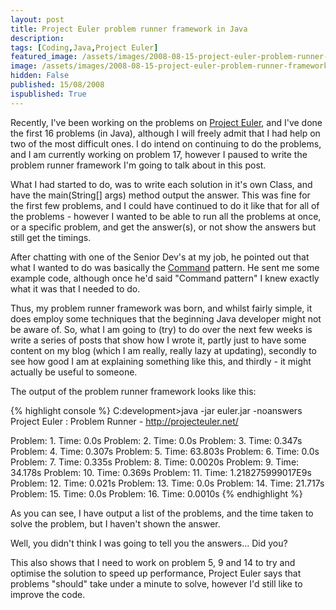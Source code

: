 ```yaml
---
layout: post
title: Project Euler problem runner framework in Java
description: 
tags: [Coding,Java,Project Euler]
featured_image: /assets/images/2008-08-15-project-euler-problem-runner-framework-in-java.webp
image: /assets/images/2008-08-15-project-euler-problem-runner-framework-in-java.webp
hidden: False
published: 15/08/2008
ispublished: True
---
```

Recently, I've been working on the problems on <a title="Projec Euler!" href="http://projecteuler.net/" target="_blank">Project Euler</a>, and I've done the first 16 problems (in Java), although I will freely admit that I had help on two of the most difficult ones. I do intend on continuing to do the problems, and I am currently working on problem 17, however I paused to write the problem runner framework I'm going to talk about in this post.

What I had started to do, was to write each solution in it's own Class, and have the main(String[] args) method output the answer. This was fine for the first few problems, and I could have continued to do it like that for all of the problems - however I wanted to be able to run all the problems at once, or a specific problem, and get the answer(s), or not show the answers but still get the timings.

After chatting with one of the Senior Dev's at my job, he pointed out that what I wanted to do was basically the <a title="Command Pattern on Wikipedia" href="http://en.wikipedia.org/wiki/Command_pattern" target="_blank">Command</a> pattern. He sent me some example code, although once he'd said "Command pattern" I knew exactly what it was that I needed to do.

Thus, my problem runner framework was born, and whilst fairly simple, it does employ some techniques that the beginning Java developer might not be aware of. So, what I am going to (try) to do over the next few weeks is write a series of posts that show how I wrote it, partly just to have some content on my blog (which I am really, really lazy at updating), secondly to see how good I am at explaining something like this, and thirdly - it might actually be useful to someone.

The output of the problem runner framework looks like this:

{% highlight console %}
C:development&gt;java -jar euler.jar -noanswers
Project Euler : Problem Runner - http://projecteuler.net/

Problem: 1. Time: 0.0s
Problem: 2. Time: 0.0s
Problem: 3. Time: 0.347s
Problem: 4. Time: 0.307s
Problem: 5. Time: 63.803s
Problem: 6. Time: 0.0s
Problem: 7. Time: 0.335s
Problem: 8. Time: 0.0020s
Problem: 9. Time: 34.178s
Problem: 10. Time: 0.369s
Problem: 11. Time: 1.218275999017E9s
Problem: 12. Time: 0.021s
Problem: 13. Time: 0.0s
Problem: 14. Time: 21.717s
Problem: 15. Time: 0.0s
Problem: 16. Time: 0.0010s
{% endhighlight %}

As you can see, I have output a list of the problems, and the time taken to solve the problem, but I haven't shown the answer.

Well, you didn't think I was going to tell you the answers... Did you?

This also shows that I need to work on problem 5, 9 and 14 to try and optimise the solution to speed up performance, Project Euler says that problems "should" take under a minute to solve, however I'd still like to improve the code.
